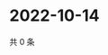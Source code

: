 # 2022-10-14

共 0 条

<!-- BEGIN WEIBO -->
<!-- 最后更新时间 Fri Oct 14 2022 00:28:40 GMT+0800 (China Standard Time) -->

<!-- END WEIBO -->
